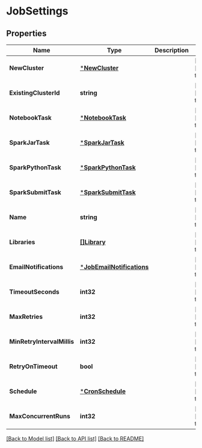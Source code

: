 # JobSettings

## Properties
Name | Type | Description | Notes
------------ | ------------- | ------------- | -------------
**NewCluster** | [***NewCluster**](NewCluster.md) |  | [optional] [default to null]
**ExistingClusterId** | **string** |  | [optional] [default to null]
**NotebookTask** | [***NotebookTask**](NotebookTask.md) |  | [optional] [default to null]
**SparkJarTask** | [***SparkJarTask**](SparkJarTask.md) |  | [optional] [default to null]
**SparkPythonTask** | [***SparkPythonTask**](SparkPythonTask.md) |  | [optional] [default to null]
**SparkSubmitTask** | [***SparkSubmitTask**](SparkSubmitTask.md) |  | [optional] [default to null]
**Name** | **string** |  | [optional] [default to null]
**Libraries** | [**[]Library**](Library.md) |  | [optional] [default to null]
**EmailNotifications** | [***JobEmailNotifications**](JobEmailNotifications.md) |  | [optional] [default to null]
**TimeoutSeconds** | **int32** |  | [optional] [default to null]
**MaxRetries** | **int32** |  | [optional] [default to null]
**MinRetryIntervalMillis** | **int32** |  | [optional] [default to null]
**RetryOnTimeout** | **bool** |  | [optional] [default to null]
**Schedule** | [***CronSchedule**](CronSchedule.md) |  | [optional] [default to null]
**MaxConcurrentRuns** | **int32** |  | [optional] [default to null]

[[Back to Model list]](../README.md#documentation-for-models) [[Back to API list]](../README.md#documentation-for-api-endpoints) [[Back to README]](../README.md)


